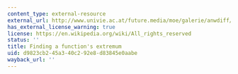 ```yaml
---
content_type: external-resource
external_url: http://www.univie.ac.at/future.media/moe/galerie/anwdiff/anwdiff.html#es
has_external_license_warning: true
license: https://en.wikipedia.org/wiki/All_rights_reserved
status: ''
title: Finding a function's extremum
uid: d9823cb2-45a3-40c2-92e8-d83845e0aabe
wayback_url: ''
---
```

